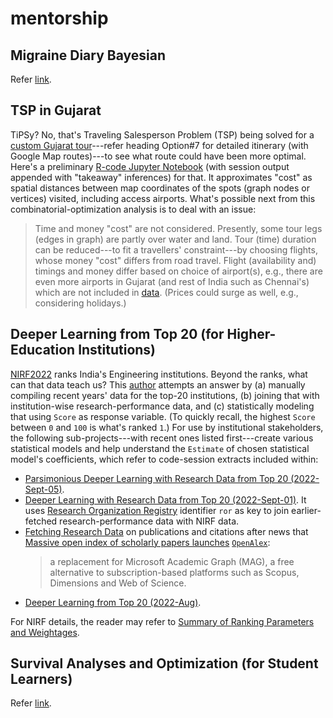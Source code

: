 # mentorship
## Migraine Diary Bayesian
Refer [link](./sevDura/sevDura.md).

## TSP in Gujarat
TiPSy? No, that's Traveling Salesperson Problem (TSP) being solved for a [custom Gujarat tour](https://docs.google.com/document/d/1xm_VhIrW8I7KPI3jKdEJNCF0MEOzEFXrFTe42NRU6yk/edit?usp=sharing)---refer heading Option#7 for detailed itinerary (with Google Map routes)---to see what route could have been more optimal. Here's a preliminary [R-code Jupyter Notebook](./TSPinGujarat/TSPinGujarat.ipynb) (with session output appended with "takeaway" inferences) for that. It approximates "cost" as spatial distances between map coordinates of the spots (graph nodes or vertices) visited, including access airports. What's possible next from this combinatorial-optimization analysis is to deal with an issue:

> Time and money "cost" are not considered. Presently, some tour legs (edges in graph) are partly over water and land. Tour (time) duration can be reduced---to fit a travellers' constraint---by choosing flights, whose money "cost" differs from road travel. Flight (availability and) timings and money differ based on choice of airport(s), e.g., there are even more airports in Gujarat (and rest of India such as Chennai's) which are not included in [data](./TSPinGujarat/INGUJ50_GPS.csv). (Prices could surge as well, e.g., considering holidays.)
    

## Deeper Learning from Top 20 (for Higher-Education Institutions)
[NIRF2022](https://www.nirfindia.org/2022/EngineeringRanking.html) ranks India's Engineering institutions. Beyond the ranks, what can that data teach us? This [author](mailto:yadevinit@gmail.com) attempts an answer by (a) manually compiling recent years' data for the top-20 institutions, (b) joining that with institution-wise research-performance data, and (c) statistically modeling that using `Score` as response variable. (To quickly recall, the highest `Score` between `0` and `100` is what's ranked `1`.) For use by institutional stakeholders, the following sub-projects---with recent ones listed first---create various statistical models and help understand the `Estimate` of chosen statistical model's coefficients, which refer to code-session extracts included within:
-  [Parsimonious Deeper Learning with Research Data from Top 20 (2022-Sept-05)](./READMEdeeperParsimonyResearchTop.md).
-  [Deeper Learning with Research Data from Top 20 (2022-Sept-01)](./READMEdeeperResearchTop.md). It uses [Research Organization Registry](https://ror.org/) identifier `ror` as key to join earlier-fetched research-performance data with NIRF data.
-  [Fetching Research Data](./worldClass/researchLio-2022Sept01-1041.ipynb) on publications and citations after news that [Massive open index of scholarly papers launches](https://www.nature.com/articles/d41586-022-00138-y) [`OpenAlex`](https://openalex.org/):
    >    a replacement for Microsoft Academic Graph (MAG), a free alternative to subscription-based platforms such as Scopus, Dimensions and Web of Science.
-  [Deeper Learning from Top 20 (2022-Aug)](./READMEdeeperTop.md).

For NIRF details, the reader may refer to [Summary of Ranking Parameters and Weightages](https://www.nirfindia.org/nirfpdfcdn/2022/framework/Engineering.pdf).


## Survival Analyses and Optimization (for Student Learners)
Refer [link](./READMEsurvOpt.md).
